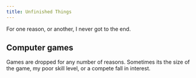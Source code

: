 ```yaml
---
title: Unfinished Things
---
```

For one reason, or another, I never got to the end.
## Computer games
Games are dropped for any number of reasons. Sometimes its the size of the game, my poor skill level, or a compete fall in interest.